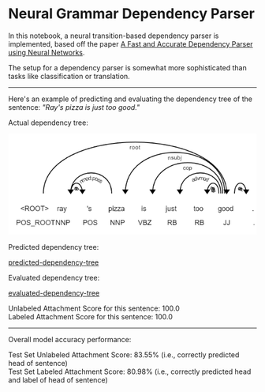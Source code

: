 # Neural Grammar Dependency Parser

In this notebook, a neural transition-based dependency parser is implemented, based off the paper [A Fast and Accurate Dependency Parser using Neural Networks](https://nlp.stanford.edu/pubs/emnlp2014-depparser.pdf).

The setup for a dependency parser is somewhat more sophisticated than tasks like classification or translation.

---

Here's an example of predicting and evaluating the dependency tree of the sentence: _"Ray's pizza is just too good."_

Actual dependency tree:

![actual-dependency-tree](https://raw.githubusercontent.com/wjonasreger/neural_grammar_dependency_parser/main/images/gold_dep_tree.png)

Predicted dependency tree:

[predicted-dependency-tree](https://raw.githubusercontent.com/wjonasreger/neural_grammar_dependency_parser/main/images/pred_dep_tree.png)

Evaluated dependency tree:

[evaluated-dependency-tree](https://raw.githubusercontent.com/wjonasreger/neural_grammar_dependency_parser/main/images/diag_dep_tree.png)

Unlabeled Attachment Score for this sentence: 100.0<br>
Labeled Attachment Score for this sentence: 100.0 

---

Overall model accuracy performance:

Test Set Unlabeled Attachment Score: 83.55% (i.e., correctly predicted head of sentence)<br>
Test Set Labeled Attachment Score: 80.98% (i.e., correctly predicted head and label of head of sentence)